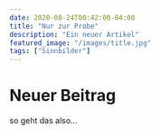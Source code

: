 ```yaml
---
date: 2020-08-24T00:42:00-04:00
title: "Nur zur Probe"
description: "Ein neuer Artikel"
featured_image: "/images/title.jpg"
tags: ["Sinnbilder"]
---
```


# Neuer Beitrag

so geht das also...
